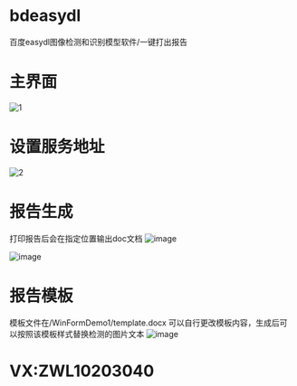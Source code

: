 # bdeasydl
百度easydl图像检测和识别模型软件/一键打出报告


# 主界面
![1](https://user-images.githubusercontent.com/75898236/194805264-a0b6e632-a9f3-4e36-beef-fc215dc1397e.png)



# 设置服务地址
![2](https://user-images.githubusercontent.com/75898236/194805278-ddc74cc4-3bb6-469b-85c7-4e2b919c630a.png)



# 报告生成
打印报告后会在指定位置输出doc文档
![image](https://user-images.githubusercontent.com/75898236/194805351-d8b98dc9-d7e3-4361-a856-9c88cbe9edbe.png)

![image](https://user-images.githubusercontent.com/75898236/194805370-9a80d291-c4e4-4d67-bbd2-22eeec40e5ab.png)



# 报告模板
模板文件在/WinFormDemo1/template.docx 
可以自行更改模板内容，生成后可以按照该模板样式替换检测的图片文本
![image](https://user-images.githubusercontent.com/75898236/194805695-b4239d87-51b3-4c46-b33b-89d21dc0bdc8.png)


# VX:ZWL10203040
